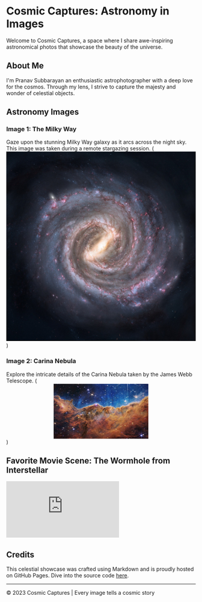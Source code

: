 # Cosmic Captures: Astronomy in Images

Welcome to Cosmic Captures, a space where I share awe-inspiring astronomical photos that showcase the beauty of the universe.

## About Me

I'm Pranav Subbarayan an enthusiastic astrophotographer with a deep love for the cosmos. Through my lens, I strive to capture the majesty and wonder of celestial objects.

## Astronomy Images

### Image 1: The Milky Way

Gaze upon the stunning Milky Way galaxy as it arcs across the night sky. This image was taken during a remote stargazing session. (<img src="milky_way.jpg">)

### Image 2: Carina Nebula

Explore the intricate details of the Carina Nebula taken by the James Webb Telescope. (<img src="./james-webb.jpg" style="width:50%; margin:auto; display:block">)


## Favorite Movie Scene: The Wormhole from Interstellar

<iframe src="https://www.youtube.com/embed/69EUgdj7lzI?controls=0" title="YouTube video player" frameborder="0" allow="accelerometer; autoplay; clipboard-write; encrypted-media; gyroscope; picture-in-picture; web-share" allowfullscreen></iframe>


## Credits

This celestial showcase was crafted using Markdown and is proudly hosted on GitHub Pages. Dive into the source code [here](https://github.com/username/astronomy-website).

---

© 2023 Cosmic Captures | Every image tells a cosmic story
